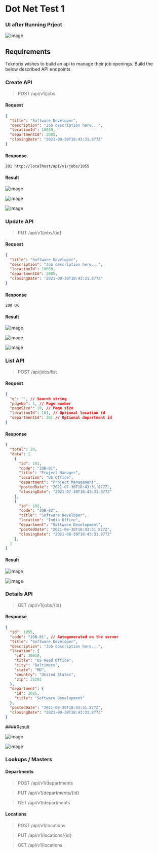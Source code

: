 # Dot Net Test 1

### UI after Running Prject
![image](https://github.com/Sudo-Aditya/Jobs/assets/81794467/23fcac00-9368-4b1b-9a30-13a4fb9e38af)


## Requirements

Teknorix wishes to build an api to manage their job openings. Build the below described API endpoints

### Create API
> POST /api/v1/jobs

#### Request
```json
{
  "title": "Software Developer",
  "description": "Job description here...",
  "locationId": 10030,
  "departmentId": 2085,
  "closingDate": "2021-08-30T18:43:31.877Z"
}
```

#### Response
```
201 http://localhost/api/v1/jobs/1055
```


#### Result

![image](https://github.com/Sudo-Aditya/Jobs/assets/81794467/49126bd9-c3e3-4cac-a374-a7a6da28c0e9)

![image](https://github.com/Sudo-Aditya/Jobs/assets/81794467/884556ba-6803-46e6-9402-0c5f7e6db84c)

![image](https://github.com/Sudo-Aditya/Jobs/assets/81794467/ae370f06-e6e4-4f7d-b5f7-26ceba1d0c01)


### Update API
> PUT /api/v1/jobs/{id}

#### Request
```json
{
  "title": "Software Developer",
  "description": "Job description here...",
  "locationId": 10030,
  "departmentId": 2085,
  "closingDate": "2021-08-30T18:43:31.877Z"
}
```

#### Response
```
200 OK
```


#### Result

![image](https://github.com/Sudo-Aditya/Jobs/assets/81794467/c262c89d-67f4-4314-a36d-121d069c3ef2)

![image](https://github.com/Sudo-Aditya/Jobs/assets/81794467/d83d39f3-be10-4632-ade2-b4824233693c)

![image](https://github.com/Sudo-Aditya/Jobs/assets/81794467/46d91742-0c1b-41c9-8d04-db270c8c23a3)


### List API
> POST /api/jobs/list

#### Request
```json
{
  "q": "", // Search string
  "pageNo": 1, // Page number
  "pageSize": 10, // Page size
  "locationId": 101, // Optional location id
  "departmentId": 201 // Optional department id
}
```

#### Response
```json
{
  "total": 20,
  "data": [
    {
      "id": 101,
      "code": "JOB-01",
      "title": "Project Manager",
      "location": "US Office",
      "department": "Project Management",
      "postedDate": "2021-07-30T18:43:31.877Z",
      "closingDate": "2021-07-30T18:43:31.877Z"
    },
    {
      "id": 102,
      "code": "JOB-02",
      "title": "Software Developer",
      "location": "India Office",
      "department": "Software Development",
      "postedDate": "2021-08-30T18:43:31.877Z",
      "closingDate": "2021-08-30T18:43:31.877Z"
    },
  ]
}
```


#### Result

![image](https://github.com/Sudo-Aditya/Jobs/assets/81794467/e4955b0a-2622-405d-a2d2-929d8e964eee)

![image](https://github.com/Sudo-Aditya/Jobs/assets/81794467/5f28fa5d-6c71-431c-bda6-34b96fe4691e)


### Details API
> GET /api/v1/jobs/{id}

#### Response
```json
{
  "id": 1055,
  "code": "JOB-01", // Autogenerated on the server
  "title": "Software Developer",
  "description": "Job description here...",
  "location": {
    "id": 10030,
    "title": "US Head Office",
    "city": "Baltimore",
    "state": "MD",
    "country": "United States",
    "zip": 21202
  },
  "department": {
    "id": 2085,
    "title": "Software Development"
  },
  "postedDate": "2021-08-30T18:43:31.877Z",
  "closingDate": "2021-08-30T18:43:31.877Z"
}
```

####Result

![image](https://github.com/Sudo-Aditya/Jobs/assets/81794467/f9abb1b6-e34d-4532-b998-40c4d0d53587)

![image](https://github.com/Sudo-Aditya/Jobs/assets/81794467/d458152d-04e3-49ea-ac14-d69891f5b9aa)


### Lookups / Masters
#### Departments
> POST /api/v1/departments

> PUT /api/v1/departments/{id}

> GET /api/v1/departments

#### Locations
> POST /api/v1/locations

> PUT /api/v1/locations/{id}

> GET /api/v1/locations
